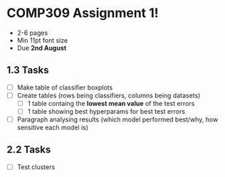 # COMP309 Assignment 1!

- 2-6 pages
- Min 11pt font size
- Due **2nd August**

## 1.3 Tasks

- [ ] Make table of classifier boxplots
- [ ] Create tables (rows being classifiers, columns being datasets)
  - [ ] 1 table containg the **lowest mean value** of the test errors
  - [ ] 1 table showing best hyperparams for best test errors
- [ ] Paragraph analysing results (which model performed best/why, how sensitive each model is)

## 2.2 Tasks

- [ ] Test clusters